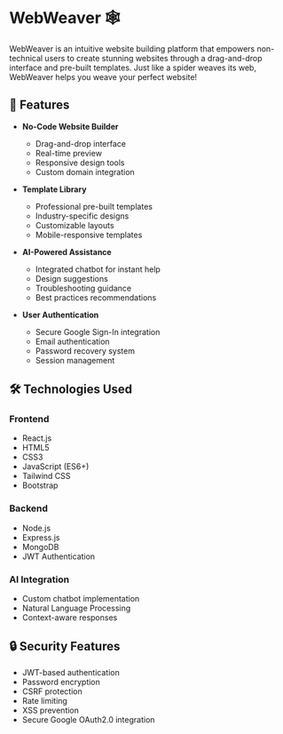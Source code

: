 # WebWeaver 🕸️

WebWeaver is an intuitive website building platform that empowers non-technical users to create stunning websites through a drag-and-drop interface and pre-built templates. Just like a spider weaves its web, WebWeaver helps you weave your perfect website!

## 🌟 Features

- **No-Code Website Builder**
  - Drag-and-drop interface
  - Real-time preview
  - Responsive design tools
  - Custom domain integration

- **Template Library**
  - Professional pre-built templates
  - Industry-specific designs
  - Customizable layouts
  - Mobile-responsive templates

- **AI-Powered Assistance**
  - Integrated chatbot for instant help
  - Design suggestions
  - Troubleshooting guidance
  - Best practices recommendations

- **User Authentication**
  - Secure Google Sign-In integration
  - Email authentication
  - Password recovery system
  - Session management

## 🛠️ Technologies Used

### Frontend
- React.js
- HTML5
- CSS3
- JavaScript (ES6+)
- Tailwind CSS
- Bootstrap

### Backend
- Node.js
- Express.js
- MongoDB
- JWT Authentication

### AI Integration
- Custom chatbot implementation
- Natural Language Processing
- Context-aware responses

## 🔒 Security Features

- JWT-based authentication
- Password encryption
- CSRF protection
- Rate limiting
- XSS prevention
- Secure Google OAuth2.0 integration



